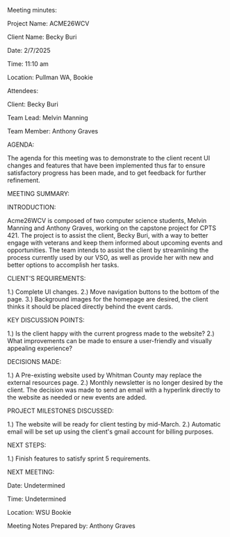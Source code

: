 Meeting minutes:

Project Name: ACME26WCV

Client Name: Becky Buri

Date: 2/7/2025

Time: 11:10 am

Location: Pullman WA, Bookie

Attendees:

Client: Becky Buri

Team Lead: Melvin Manning

Team Member: Anthony Graves

AGENDA:

The agenda for this meeting was to demonstrate to the client recent UI changes and features that have been implemented thus far to ensure satisfactory progress has been made, and to get feedback for further refinement.


MEETING SUMMARY:



INTRODUCTION:


Acme26WCV is composed of two computer science students, Melvin Manning and Anthony Graves, working on the capstone project for CPTS 421. The project is to assist the client, Becky Buri, with a way to better engage with veterans and keep them informed about upcoming events and opportunities. The team intends to assist the client by streamlining the process currently used by our VSO, as well as provide her with new and better options to accomplish her tasks.


CLIENT'S REQUIREMENTS:


1.) Complete UI changes.
2.) Move navigation buttons to the bottom of the page.
3.) Background images for the homepage are desired, the client thinks it should be placed directly behind the event cards.


KEY DISCUSSION POINTS:

1.) Is the client happy with the current progress made to the website?
2.) What improvements can be made to ensure a user-friendly and visually appealing experience?


DECISIONS MADE:

1.) A Pre-existing website used by Whitman County may replace the external resources page.
2.) Monthly newsletter is no longer desired by the client. The decision was made to send an email with a hyperlink directly to the website as needed or new events are added.


PROJECT MILESTONES DISCUSSED:

1.) The website will be ready for client testing by mid-March.
2.) Automatic email will be set up using the client's gmail account for billing purposes.


NEXT STEPS:

1.) Finish features to satisfy sprint 5 requirements.


NEXT MEETING:

Date: Undetermined

Time: Undetermined

Location: WSU Bookie

Meeting Notes Prepared by: Anthony Graves
